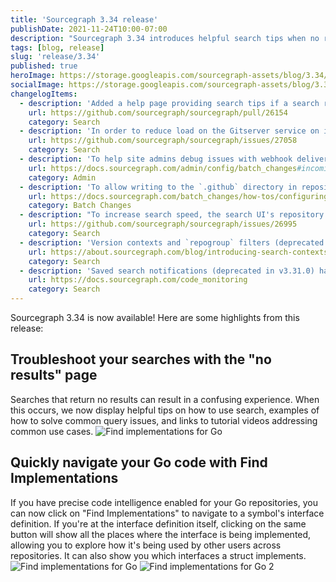 ```yaml
---
title: 'Sourcegraph 3.34 release'
publishDate: 2021-11-24T10:00-07:00
description: "Sourcegraph 3.34 introduces helpful search tips when no results are returned, along with 'Find Implementations' support for Go."
tags: [blog, release]
slug: 'release/3.34'
published: true
heroImage: https://storage.googleapis.com/sourcegraph-assets/blog/3.34/sourcegraph-3-34-release.png
socialImage: https://storage.googleapis.com/sourcegraph-assets/blog/3.34/sourcegraph-3-34-release.png
changelogItems:
  - description: 'Added a help page providing search tips if a search returns no results, making it easier to troubleshoot your query.'
    url: https://github.com/sourcegraph/sourcegraph/pull/26154
    category: Search
  - description: 'In order to reduce load on the Gitserver service on installations with a large number of repositories, the search indexer only polls repositories that have been marked as changed. If you notice index staleness you can try disabling by setting the environment variable `SRC_SEARCH_INDEXER_EFFICIENT_POLLING_DISABLED` on `sourcegraph-frontend`.'
    url: https://github.com/sourcegraph/sourcegraph/issues/27058
    category: Search
  - description: 'To help site admins debug issues with webhook delivery, we have added logging of incoming Batch Changes webhooks. By default, sites without encryption will log webhooks for three days and sites with encryption will not log webhooks.'
    url: https://docs.sourcegraph.com/admin/config/batch_changes#incoming-webhooks
    category: Admin
  - description: 'To allow writing to the `.github` directory in repositories, Batch Changes now requests the `workflow` scope on GitHub personal access tokens. If you have already configured a GitHub PAT for Batch Changes, we suggest adding this scope.'
    url: https://docs.sourcegraph.com/batch_changes/how-tos/configuring_credentials
    category: Batch Changes
  - description: "To increase search speed, the search UI's repository count and the GraphQL API's `search().repositories`/`search().repositoriesCount` have changed semantics from being the set of searchable repositories to the set of repositories with matches. In a future release, we’ll introduce separate fields for searchable repositories."
    url: https://github.com/sourcegraph/sourcegraph/issues/26995
    category: Search
  - description: 'Version contexts and `repogroup` filters (deprecated in v3.33) have been removed in favor of search contexts.'
    url: https://about.sourcegraph.com/blog/introducing-search-contexts/
    category: Search
  - description: 'Saved search notifications (deprecated in v3.31.0) have been removed in favor of code monitoring.'
    url: https://docs.sourcegraph.com/code_monitoring
    category: Search
---
```


Sourcegraph 3.34 is now available! Here are some highlights from this release:

## Troubleshoot your searches with the "no results" page

Searches that return no results can result in a confusing experience. When this occurs, we now display helpful tips on how to use search, examples of how to solve common query issues, and links to tutorial videos addressing common use cases.
<img style="max-width:calc(100% - 10px)" alt="Find implementations for Go" src="https://storage.googleapis.com/sourcegraph-assets/blog/3.34/no_results_page.png">

## Quickly navigate your Go code with Find Implementations

If you have precise code intelligence enabled for your Go repositories, you can now click on "Find Implementations" to navigate to a symbol's interface definition. If you're at the interface definition itself, clicking on the same button will show all the places where the interface is being implemented, allowing you to explore how it's being used by other users across repositories. It can also show you which interfaces a struct implements.
<img style="max-width:calc(100% - 10px)" alt="Find implementations for Go" src="https://user-images.githubusercontent.com/1657213/142938393-7aed0c41-28b8-4cab-bf0d-2f9fd7f1078c.png">
<img style="max-width:calc(100% - 10px)" alt="Find implementations for Go 2" src="https://user-images.githubusercontent.com/1657213/142938404-3b845bec-5da2-4ec7-bf17-0e273ff38dcd.png">
